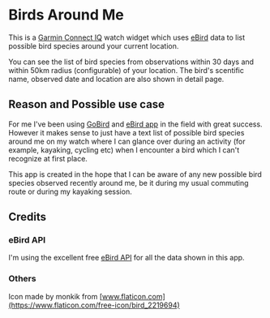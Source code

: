 
# Birds Around Me

This is a [Garmin Connect IQ](https://apps.garmin.com/en-US/) watch widget which uses [eBird](https://ebird.org/home) data to list possible bird species around your current location.

You can see the list of bird species from observations within 30 days and within 50km radius (configurable) of your location. The bird's scentific name, observed date and location are also shown in detail page.


## Reason and Possible use case

For me I've been using [GoBird](https://play.google.com/store/apps/details?id=com.thenerdbirder.GoBird&hl=en_US) and [eBird app](https://play.google.com/store/apps/details?id=edu.cornell.birds.ebird&hl=en_US) in the field with great success. However it makes sense to just have a text list of possible bird species around me on my watch where I can glance over during an activity (for example, kayaking, cycling etc) when I encounter a bird which I can't recognize at first place. 

This app is created in the hope that I can be aware of any new possible bird species observed recently around me, be it during my usual commuting route or during my kayaking session.

## Credits

### eBird API

I'm using the excellent free [eBird API](https://documenter.getpostman.com/view/664302/S1ENwy59?version=latest) for all the data shown in this app.

### Others

Icon made by monkik from [www.flaticon.com](https://www.flaticon.com/free-icon/bird_2219694)
